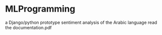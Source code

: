# MLProgramming
a Django/python prototype sentiment analysis of the Arabic language
read the documentation.pdf
